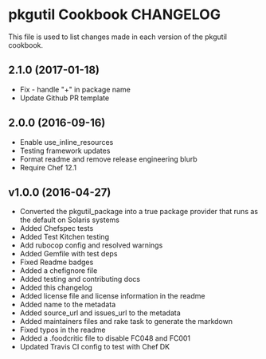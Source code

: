pkgutil Cookbook CHANGELOG
======================
This file is used to list changes made in each version of the pkgutil cookbook.

## 2.1.0 (2017-01-18)

- Fix - handle "+" in package name
- Update Github PR template

## 2.0.0 (2016-09-16)

- Enable use_inline_resources
- Testing framework updates
- Format readme and remove release engineering blurb
- Require Chef 12.1

## v1.0.0 (2016-04-27)

- Converted the pkgutil_package into a true package provider that runs as the default on Solaris systems
- Added Chefspec tests
- Added Test Kitchen testing
- Add rubocop config and resolved warnings
- Added Gemfile with test deps
- Fixed Readme badges
- Added a chefignore file
- Added testing and contributing docs
- Added this changelog
- Added license file and license information in the readme
- Added name to the metadata
- Added source_url and issues_url to the metadata
- Added maintainers files and rake task to generate the markdown
- Fixed typos in the readme
- Added a .foodcritic file to disable FC048 and FC001
- Updated Travis CI config to test with Chef DK
